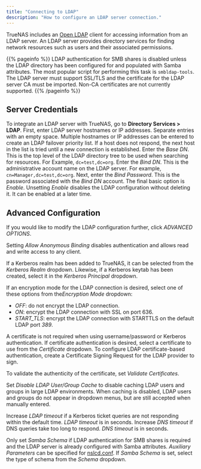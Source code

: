 ```yaml
---
title: "Connecting to LDAP"
description: "How to configure an LDAP server connection."
---
```


TrueNAS includes an [Open LDAP](http://www.openldap.org/) client for accessing information from an LDAP server. An LDAP server provides directory services for finding network resources such as users and their associated permissions.

{{% pageinfo %}}
LDAP authentication for SMB shares is disabled unless the LDAP directory has been configured for and populated with Samba attributes. The most popular script for performing this task is `smbldap-tools`. The LDAP server must support SSL/TLS and the certificate for the LDAP server CA must be imported. Non-CA certificates are not currently supported.
{{% /pageinfo %}}

## Server Credentials

To integrate an LDAP server with TrueNAS, go to **Directory Services > LDAP**.
First, enter LDAP server hostnames or IP addresses. Separate entries with an empty space. Multiple hostnames or IP addresses can be entered to create an LDAP failover priority list. If a host does not respond, the next host in the list is tried until a new connection is established. Enter the *Base DN*. This is the top level of the LDAP directory tree to be used when searching for resources. For Example, `dc=test,dc=org`. Enter the *Bind DN*. This is the administrative account name on the LDAP server. For example, `cn=Manager,dc=test,dc=org`. Next, enter the *Bind Password*. This is the password associated with the *Bind DN* account. The final basic option is *Enable*. 
Unsetting *Enable* disables the LDAP configuration without deleting it. It can be enabled at a later time.

## Advanced Configuration

If you would like to modify the LDAP configuration further, click *ADVANCED OPTIONS*.

Setting *Allow Anonymous Binding* disables authentication and allows read and write access to any client.

If a Kerberos realm has been added to TrueNAS, it can be selected from the *Kerberos Realm* dropdown. Likewise, if a Kerberos keytab has been created, select it in the *Kerberos Principal* dropdown.

If an encryption mode for the LDAP connection is desired, select one of these options from the*Encryption Mode* dropdown:

* *OFF*: do not encrypt the LDAP connection.
* *ON*: encrypt the LDAP connection with SSL on port 636.
* *START_TLS*: encrypt the LDAP connection with STARTTLS on the default LDAP port *389*.

A certificate is not required when using username/password or Kerberos authentication.
If certificate authentication is desired, select a certificate to use from the *Certificate* dropdown.
To configure LDAP certificate-based authentication, create a Certificate Signing Request for the LDAP provider to sign.

To validate the authenticity of the certificate, set *Validate Certificates*.

Set *Disable LDAP User/Group Cache* to disable caching LDAP users and groups in large LDAP environments.
When caching is disabled, LDAP users and groups do not appear in dropdown menus, but are still accepted when manually entered.

Increase *LDAP timeout* if a Kerberos ticket queries are not responding within the default time.
*LDAP timeout* is in seconds.
Increase *DNS timeout* if DNS queries take too long to respond.
*DNS timeout* is in seconds.

Only set *Samba Schema* if LDAP authentication for SMB shares is required and the LDAP server is already configured with Samba attributes.
*Auxiliary Parameters* can be specified for [nslcd.conf](https://arthurdejong.org/nss-pam-ldapd/nslcd.conf.5).
If *Samba Schema* is set, select the type of schema from the *Schema* dropdown.
